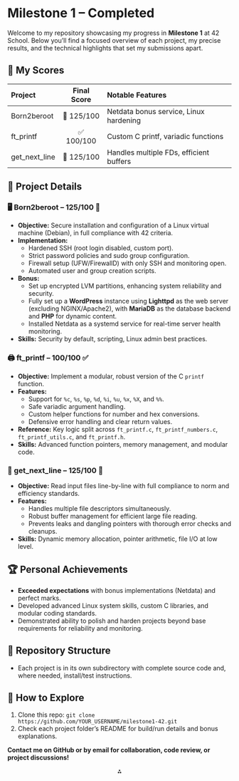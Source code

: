 # Milestone 1 – Completed

Welcome to my repository showcasing my progress in **Milestone 1** at 42 School. Below you’ll find a focused overview of each project, my precise results, and the technical highlights that set my submissions apart.

## 🏅 My Scores

| Project | Final Score | Notable Features |
| :-- | :--: | :-- |
| Born2beroot | 🌟 125/100 | Netdata bonus service, Linux hardening |
| ft_printf | ✅ 100/100 | Custom C printf, variadic functions |
| get_next_line | 🌟 125/100 | Handles multiple FDs, efficient buffers |

## 🔎 Project Details

### 🖥️ Born2beroot – 125/100 🌟

- **Objective:** Secure installation and configuration of a Linux virtual machine (Debian), in full compliance with 42 criteria.
- **Implementation:**
    - Hardened SSH (root login disabled, custom port).
    - Strict password policies and sudo group configuration.
    - Firewall setup (UFW/FirewallD) with only SSH and monitoring open.
    - Automated user and group creation scripts.
- **Bonus:**
    - Set up encrypted LVM partitions, enhancing system reliability and security.
    - Fully set up a **WordPress** instance using **Lighttpd** as the web server (excluding NGINX/Apache2), with **MariaDB** as the database backend and **PHP** for dynamic content.
    - Installed Netdata as a systemd service for real-time server health monitoring.
- **Skills:** Security by default, scripting, Linux admin best practices.


### 🖨️ ft_printf – 100/100 ✅

- **Objective:** Implement a modular, robust version of the C `printf` function.
- **Features:**
    - Support for `%c`, `%s`, `%p`, `%d`, `%i`, `%u`, `%x`, `%X`, and `%%`.
    - Safe variadic argument handling.
    - Custom helper functions for number and hex conversions.
    - Defensive error handling and clear return values.
- **Reference:** Key logic split across `ft_printf.c`, `ft_printf_numbers.c`, `ft_printf_utils.c`, and `ft_printf.h`.
- **Skills:** Advanced function pointers, memory management, and modular code.


### 📄 get_next_line – 125/100 🌟

- **Objective:** Read input files line-by-line with full compliance to norm and efficiency standards.
- **Features:**
    - Handles multiple file descriptors simultaneously.
    - Robust buffer management for efficient large file reading.
    - Prevents leaks and dangling pointers with thorough error checks and cleanups.
- **Skills:** Dynamic memory allocation, pointer arithmetic, file I/O at low level.


## 🏆 Personal Achievements

- **Exceeded expectations** with bonus implementations (Netdata) and perfect marks.
- Developed advanced Linux system skills, custom C libraries, and modular coding standards.
- Demonstrated ability to polish and harden projects beyond base requirements for reliability and monitoring.


## 📂 Repository Structure

- Each project is in its own subdirectory with complete source code and, where needed, install/test instructions.


## 🚀 How to Explore

1. Clone this repo:
`git clone https://github.com/YOUR_USERNAME/milestone1-42.git`
2. Check each project folder’s README for build/run details and bonus explanations.

**Contact me on GitHub or by email for collaboration, code review, or project discussions!**

<div style="text-align: center">⁂</div>
